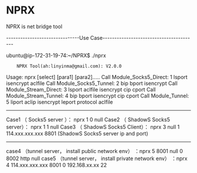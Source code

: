 # NPRX
NPRX is net bridge tool

-------------------------------Use Case----------------------------------------

ubuntu@ip-172-31-19-74:~/NPRX$ ./nprx

        NPRX Tool(ah:linyinma@gmail.com): V2.0.0

Usage: nprx [select] [para1] [para2].....
Call Module_Socks5_Direct:  1 lsport isencrypt aclfile
Call Module_Socks5_Tunnel:  2 bip bport isencrypt
Call Module_Stream_Direct:  3 lsport aclfile isencrypt cip cport
Call Module_Stream_Tunnel:  4 bip bport isencrypt cip cport
Call Module_Tunnel:  5 liport aclip isencrypt leport protocol aclfile


---------------------------------------------------------------------------------
Case1 （ Socks5 server ）：  nprx 1 0 null 
Case2 （ ShadowS Socks5 server）：  nprx 1 1 null
Case3 （ ShadowS Socks5 Client）：  nprx 3 null 1 114.xxx.xxx.xxx  8801  (ShadowS Socks5 server ip and port)

----------------------------------------------------------------------------------------
case4 （tunnel server， install public network env） ：nprx 5 8001 null 0 8002 http null
case5 （tunnel server， install private network env） ：nprx 4 114.xxx.xxx.xxx  8001 0  192.168.xx.xx 22

